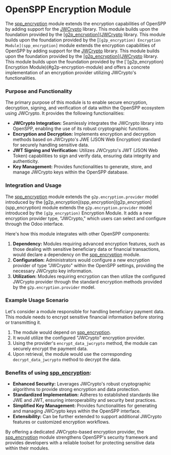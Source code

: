 # OpenSPP Encryption Module

The [spp_encryption](spp_encryption) module extends the encryption capabilities of OpenSPP by adding support for the [JWCrypto](https://jwcrypto.readthedocs.io/en/latest/) library. This module builds upon the foundation provided by the [[g2p_encryption](JWCrypto](https://jwcrypto.readthedocs.io/en/latest/) library. This module builds upon the foundation provided by the [`[g2p_encryption) Encryption Module](spp_encryption]` module extends the encryption capabilities of OpenSPP by adding support for the [JWCrypto](https://jwcrypto.readthedocs.io/en/latest/) library. This module builds upon the foundation provided by the [[g2p_encryption](JWCrypto](https://jwcrypto.readthedocs.io/en/latest/) library. This module builds upon the foundation provided by the [`[g2p_encryption) Encryption Module)(#g2p-encryption-module) and offers a concrete implementation of an encryption provider utilizing JWCrypto's functionalities.

### Purpose and Functionality

The primary purpose of this module is to enable secure encryption, decryption, signing, and verification of data within the OpenSPP ecosystem using JWCrypto. It provides the following functionalities:

- **JWCrypto Integration:** Seamlessly integrates the JWCrypto library into OpenSPP, enabling the use of its robust cryptographic functions.
- **Encryption and Decryption:** Implements encryption and decryption methods based on JWCrypto's JWE (JSON Web Encryption) standard for securely handling sensitive data.
- **JWT Signing and Verification:** Utilizes JWCrypto's JWT (JSON Web Token) capabilities to sign and verify data, ensuring data integrity and authenticity.
- **Key Management:** Provides functionalities to generate, store, and manage JWCrypto keys within the OpenSPP database.

### Integration and Usage

The [spp_encryption](spp_encryption) module extends the `g2p.encryption.provider` model introduced by the [g2p_encryption](spp_encryption](g2p_encryption](spp_encryption) module extends the `g2p.encryption.provider` model introduced by the `[g2p_encryption)` Encryption Module. It adds a new encryption provider type, "JWCrypto," which users can select and configure through the Odoo interface. 

Here's how this module integrates with other OpenSPP components:

1. **Dependency:** Modules requiring advanced encryption features, such as those dealing with sensitive beneficiary data or financial transactions, would declare a dependency on the [spp_encryption](spp_encryption) module.
2. **Configuration:** Administrators would configure a new encryption provider of type "JWCrypto" within the OpenSPP settings, providing the necessary JWCrypto key information.
3. **Utilization:** Modules requiring encryption can then utilize the configured JWCrypto provider through the standard encryption methods provided by the `g2p.encryption.provider` model.

### Example Usage Scenario

Let's consider a module responsible for handling beneficiary payment data. This module needs to encrypt sensitive financial information before storing or transmitting it. 

1. The module would depend on [spp_encryption](spp_encryption).
2. It would utilize the configured "JWCrypto" encryption provider.
3. Using the provider's `encrypt_data_jwcrypto` method, the module can securely encrypt the payment data.
4. Upon retrieval, the module would use the corresponding `decrypt_data_jwcrypto` method to decrypt the data.

### Benefits of using [spp_encryption](spp_encryption):

- **Enhanced Security:** Leverages JWCrypto's robust cryptographic algorithms to provide strong encryption and data protection.
- **Standardized Implementation:** Adheres to established standards like JWE and JWT, ensuring interoperability and security best practices.
- **Simplified Key Management:** Provides functionalities for generating and managing JWCrypto keys within the OpenSPP interface.
- **Extensibility:** Can be further extended to support additional JWCrypto features or customized encryption workflows.

By offering a dedicated JWCrypto-based encryption provider, the [spp_encryption](spp_encryption) module strengthens OpenSPP's security framework and provides developers with a reliable toolset for protecting sensitive data within their modules. 
